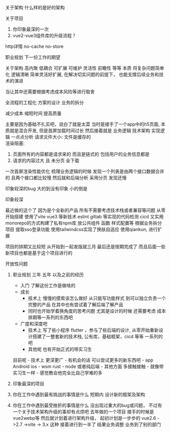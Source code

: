 

关于架构 什么样的是好的架构

关于项目 
1. 你印象最深的一次 
2. vue2-vue3组件库的升级流程？


http详情
no-cache no-store


职业规划 
下一份工作的期望 




关于架构 
高内聚 低耦合 可扩展 可维护 灵活性 前瞻性 等等
本质 将复杂问题简单化  逻辑清晰 简单灵活好扩展, 在解决切实问题的前提下， 也能支撑后续业务和技术的演进

当让其中还需要根据考虑成本风险等进行取舍

全流程的工程化 方案的设计 业务的拆分 

减少成本 缩短时间 提高质量 


主要是因为基础不扎实吧，说白了就是太菜
当时是接手了一个app中的h5页面, 本质就是混合开发, 但是首屏加载时间过长
然后接着就是 业务逻辑 技术架构 实现逻辑 一点点分析 
请求文件大小: 文件是缓存的  
渲染阻塞:
1. 页面所有的内容都是请求来的  而且是链式的 包括用户的业务信息都是
2. 请求的内容过大 且 未分页 全下载



一次首屏渲染性能优化 梳理业务逻辑的时候 发现一个列表是由两个接口数据合并的 且两个接口都比较慢  然后就和后端分析 采用分页 发现还慢 



印象较深的bug  大的到没有印象  小的倒是


印象较深

最近做的这个了   因为是个全新的产品 所有不需要考虑技术栈或者兼容等问题  从零开始搭建  使用了vite vue3 等新技术 eslint gitlab 等实现的代码检测 cicd  又实用monorepo的方式构建了私有npm库 放公共组件 函数 样式配置等
根据业务拆分项目  提取sso登录功能 
使用tailwindcss实现了换肤自适应
使用qiankun, 进行扩展 

项目的排期又比较短 从开始到一起发版就三月 最后还是按期完成了 
而且后面一些新项目也都是基于这个项目进行的



开放性问题 
1. 职业规划 三年 五年 以及之前的经历
    - 入门 了解这份工作是做啥的
    - 成长 
        - 技术上 慢慢的摸索该怎么做好 从只能写功能样式 到可以独立负责一个完整的产品 在其中也有尝试着了解后端了解产品
        - 同时也开始学着换角度的思考问题 尤其是设计的时候 还需要考虑 成本 排期等一系列的东西吧
    - 广度和深度吧 
        - 技术上 写了些小程序 flutter ，参与了些后端的设计, 从零开始重新设计搭建了一整套新的技术栈, 公有库，基础框架，cicd 等等 一系列的吧 
        - 其他呢 也有开始正式的带实习生

    目前呢
        - 技术上 更深更广
            - 有机会的话 可以尝试更多的新东西吧 
                - app Android ios
                - wsm rust
                - node 或者纯后端
        - 其他方面 多接触接触
            - 就像带实习生一样 
                - 感觉教会他完全比自己学难的多

2. 印象最深的项目
3. 你在工作中遇到最有挑战的事情是什么
    短期内 设计新的框架及架构 
4. 你在工作中遇到最受挫折的事情是什么
    没出现过重大的bug或问题， 不过有一个关于技术架构升级的事却有点烦吧
    去年做的一个项目 接手的时候是vue2webp等 然后就计划着进行架构升级， 起初计划是一步步的  vue2.6 ->2.7 ->vite -> 3.x 这种  接着进行到一半了 结果业务调整 业务到了别的部门 
